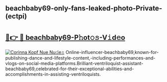 ## beachbaby69-only-fans​-leaked-photo​-Private-(ectpi)


# <h2><a href="https://mediaupload.pro?title=beachbaby69&ref=git">🔗👉 🔴 beachbaby69-P𝚑ot𝚘𝚜-V𝚒d𝚎o</a></h2>

[![Corinna Kopf Nue Nu𝚍e𝚜](https://i.imgur.com/0qMVB7G.gif)](https://mediaupload.pro?title=beachbaby69&ref=git)
Online-influencer-beachbaby69,known-for-publishing-dance-and-lifestyle-content,-including-performances-and-vlogs-on-social-media-platforms.Brilliant-ventriloquist-assistant-beachbaby69,celebrated-for-their-exceptional-abilities-and-accomplishments-in-assisting-ventriloquists.  